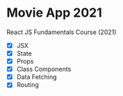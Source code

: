 # Movie App 2021

React JS Fundamentals Course (2021)

- [x] JSX
- [x] State
- [x] Props
- [x] Class Components
- [x] Data Fetching
- [x] Routing

